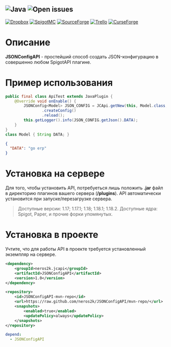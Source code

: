 ![Java](https://img.shields.io/badge/Java%20version-16-orange)
![Open issues](https://img.shields.io/github/issues-raw/neros2k/JSONConfigAPI)
---
[![Dropbox](https://img.shields.io/badge/Dropbox-v1.0-blue)]()
[![SpigotMC](https://img.shields.io/badge/SpigotMC-v1.0-yellow)]()
[![SourceForge](https://img.shields.io/badge/SourceForge-v1.0-orange)]()
[![Trello](https://img.shields.io/badge/Trello-v1.0-blue)](https://trello.com/c/jMOOAFJh/15-jsonconfigapi)
[![CurseForge](https://img.shields.io/badge/CurseForge-v1.0-green)]()

# Описание
**JSONConfigAPI** - простейший способ создать JSON-конфигурацию в совершенно любом SpigotAPI плагине.

# Пример использования
```java
public final class ApiTest extends JavaPlugin {
    @Override void onEnable() {
        JSONConfig<Model> JSON_CONFIG = JCApi.getNew(this, Model.class, "config.json").get()
                .createConfig()
                .reload();
        this.getLogger().info(JSON_CONFIG.getJson().DATA);
    }
}
class Model { String DATA; }
```
```json
{
  "DATA": "go erp"
}
```

# Установка на сервере
Для того, чтобы установить API, потребуеться лишь положить **.jar** файл в директорию плагинов вашего сервера (**/plugins**). API автоматически установится при запуске/перезагрузке сервера.
> Доступные версии: 1.17; 1.17.1; 1.18; 1.18.1; 1.18.2. Доступные ядра: Spigot, Paper, и прочие форки упомянутых.

# Установка в проекте
Учтите, что для работы API в проекте требуется установленный экземпляр на сервере.
```xml
<dependency>
    <groupId>neros2k.jcapi</groupId>
    <artifactId>JSONConfigAPI</artifactId>
    <version>1.0</version>
</dependency>
```
```xml
<repository>
    <id>JSONConfigAPI-mvn-repo</id>
    <url>https://raw.github.com/neros2k/JSONConfigAPI/mvn-repo/</url>
    <snapshots>
        <enabled>true</enabled>
        <updatePolicy>always</updatePolicy>
    </snapshots>
</repository>
```
```yml
depend:
  - JSONConfigAPI
```
